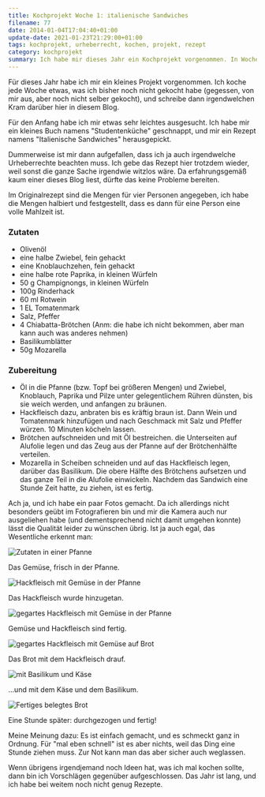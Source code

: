 ```yaml
---
title: Kochprojekt Woche 1: italienische Sandwiches
filename: 77
date: 2014-01-04T17:04:40+01:00
update-date: 2021-01-23T21:29:00+01:00
tags: kochprojekt, urheberrecht, kochen, projekt, rezept
category: kochprojekt
summary: Ich habe mir dieses Jahr ein Kochprojekt vorgenommen. In Woche 1 mache ich „italienische Sandwiches“.
---
```


Für dieses Jahr habe ich mir ein kleines Projekt vorgenommen. Ich koche jede Woche etwas, was ich bisher noch nicht gekocht habe (gegessen, von mir aus, aber noch nicht selber gekocht), und schreibe dann irgendwelchen Kram darüber hier in diesem Blog.

Für den Anfang habe ich mir etwas sehr leichtes ausgesucht. Ich habe mir ein kleines Buch namens "Studentenküche" geschnappt, und mir ein Rezept namens "Italienische Sandwiches" herausgepickt.

Dummerweise ist mir dann aufgefallen, dass ich ja auch irgendwelche Urheberrechte beachten muss. Ich gebe das Rezept hier trotzdem wieder, weil sonst die ganze Sache irgendwie witzlos wäre. Da erfahrungsgemäß kaum einer dieses Blog liest, dürfte das keine Probleme bereiten.

Im Originalrezept sind die Mengen für vier Personen angegeben, ich habe die Mengen halbiert und festgestellt, dass es dann für eine Person eine volle Mahlzeit ist.

### Zutaten

- Olivenöl
- eine halbe Zwiebel, fein gehackt
- eine Knoblauchzehen, fein gehackt
- eine halbe rote Paprika, in kleinen Würfeln
- 50 g Champignongs, in kleinen Würfeln
- 100g Rinderhack
- 60 ml Rotwein
- 1 EL Tomatenmark
- Salz, Pfeffer
- 4 Chiabatta-Brötchen (Anm: die habe ich nicht bekommen, aber man kann auch was anderes nehmen)
- Basilikumblätter
- 50g Mozarella


### Zubereitung

- Öl in die Pfanne (bzw. Topf bei größeren Mengen) und Zwiebel, Knoblauch, Paprika und Pilze unter gelegentlichem Rühren dünsten, bis sie weich werden, und anfangen zu bräunen.
- Hackfleisch dazu, anbraten bis es kräftig braun ist. Dann Wein und Tomatenmark hinzufügen und nach Geschmack mit Salz und Pfeffer würzen. 10 Minuten köcheln lassen.
- Brötchen aufschneiden und mit Öl bestreichen. die Unterseiten auf Alufolie legen und das Zeug aus der Pfanne auf der Brötchenhälfte verteilen.
- Mozarella in Scheiben schneiden und auf das Hackfleisch legen, darüber das Basilikum. Die obere Hälfte des Brötchens aufsetzen und das ganze Teil in die Alufolie einwickeln. Nachdem das Sandwich eine Stunde Zeit hatte, zu ziehen, ist es fertig.

Ach ja, und ich habe ein paar Fotos gemacht. Da ich allerdings nicht besonders geübt im Fotografieren bin und mir die Kamera auch nur ausgeliehen habe (und dementsprechend nicht damit umgehen konnte) lässt die Qualität leider zu wünschen übrig. Ist ja auch egal, das Wesentliche erkennt man:

![Zutaten in einer Pfanne](/file/kochprojekt_1_1.jpg)

Das Gemüse, frisch in der Pfanne.

![Hackfleisch mit Gemüse in der Pfanne](/file/kochprojekt_1_2.jpg)

Das Hackfleisch wurde hinzugetan.

![gegartes Hackfleisch mit Gemüse in der Pfanne](/file/kochprojekt_1_3.jpg)

Gemüse und Hackfleisch sind fertig.

![gegartes Hackfleisch mit Gemüse auf Brot](/file/kochprojekt_1_4.jpg)

Das Brot mit dem Hackfleisch drauf.

![mit Basilikum und Käse](/file/kochprojekt_1_5.jpg)

…und mit dem Käse und dem Basilikum.

![Fertiges belegtes Brot](/file/kochprojekt_1_6.jpg)

Eine Stunde später: durchgezogen und fertig!

Meine Meinung dazu: Es ist einfach gemacht, und es schmeckt ganz in Ordnung. Für "mal eben schnell" ist es aber nichts, weil das Ding eine Stunde ziehen muss. Zur Not kann man das aber sicher auch weglassen.

Wenn übrigens irgendjemand noch Ideen hat, was ich mal kochen sollte, dann bin ich Vorschlägen gegenüber aufgeschlossen. Das Jahr ist lang, und ich habe bei weitem noch nicht genug Rezepte.



